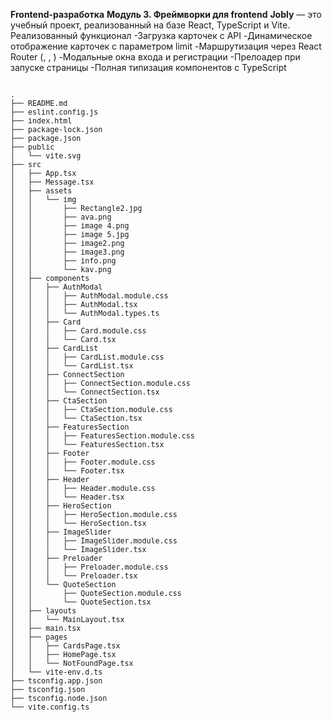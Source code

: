 **Frontend-разработка** 
**Модуль 3. Фреймворки для frontend**
**Jobly** — это учебный проект, реализованный на базе React, TypeScript и Vite.  
Реализованный функционал
-Загрузка карточек с API
-Динамическое отображение карточек с параметром limit
-Маршрутизация через React Router (<Routes>, <Outlet>, <Link>)
-Модальные окна входа и регистрации
-Прелоадер при запуске страницы
-Полная типизация компонентов с TypeScript
<pre><small>
.
├── README.md
├── eslint.config.js
├── index.html
├── package-lock.json
├── package.json
├── public
│   └── vite.svg
├── src
│   ├── App.tsx
│   ├── Message.tsx
│   ├── assets
│   │   └── img
│   │       ├── Rectangle2.jpg
│   │       ├── ava.png
│   │       ├── image 4.png
│   │       ├── image 5.jpg
│   │       ├── image2.png
│   │       ├── image3.png
│   │       ├── info.png
│   │       └── kav.png
│   ├── components
│   │   ├── AuthModal
│   │   │   ├── AuthModal.module.css
│   │   │   ├── AuthModal.tsx
│   │   │   └── AuthModal.types.ts
│   │   ├── Card
│   │   │   ├── Card.module.css
│   │   │   └── Card.tsx
│   │   ├── CardList
│   │   │   ├── CardList.module.css
│   │   │   └── CardList.tsx
│   │   ├── ConnectSection
│   │   │   ├── ConnectSection.module.css
│   │   │   └── ConnectSection.tsx
│   │   ├── CtaSection
│   │   │   ├── CtaSection.module.css
│   │   │   └── CtaSection.tsx
│   │   ├── FeaturesSection
│   │   │   ├── FeaturesSection.module.css
│   │   │   └── FeaturesSection.tsx
│   │   ├── Footer
│   │   │   ├── Footer.module.css
│   │   │   └── Footer.tsx
│   │   ├── Header
│   │   │   ├── Header.module.css
│   │   │   └── Header.tsx
│   │   ├── HeroSection
│   │   │   ├── HeroSection.module.css
│   │   │   └── HeroSection.tsx
│   │   ├── ImageSlider
│   │   │   ├── ImageSlider.module.css
│   │   │   └── ImageSlider.tsx
│   │   ├── Preloader
│   │   │   ├── Preloader.module.css
│   │   │   └── Preloader.tsx
│   │   └── QuoteSection
│   │       ├── QuoteSection.module.css
│   │       └── QuoteSection.tsx
│   ├── layouts
│   │   └── MainLayout.tsx
│   ├── main.tsx
│   ├── pages
│   │   ├── CardsPage.tsx
│   │   ├── HomePage.tsx
│   │   └── NotFoundPage.tsx
│   └── vite-env.d.ts
├── tsconfig.app.json
├── tsconfig.json
├── tsconfig.node.json
└── vite.config.ts
</small></pre>

